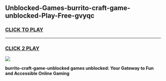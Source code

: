 
## Unblocked-Games-burrito-craft-game-unblocked-Play-Free-gvyqc
<h3>
<a href="https://premium76.site?title=burrito-craft-game-unblocked&ref=21A">CLICK TO PLAY</a></h3>
<hr>

<h3>
<a href="https://premium76.site?title=burrito-craft-game-unblocked&ref=21A">CLICK 2 PLAY</a>
  
</h3>

<a href="https://premium76.site?title=burrito-craft-game-unblocked&ref=21A"><img src="https://clearcache.store/games.png"></a>


**burrito-craft-game-unblocked games unblocked: Your Gateway to Fun and Accessible Online Gaming**
